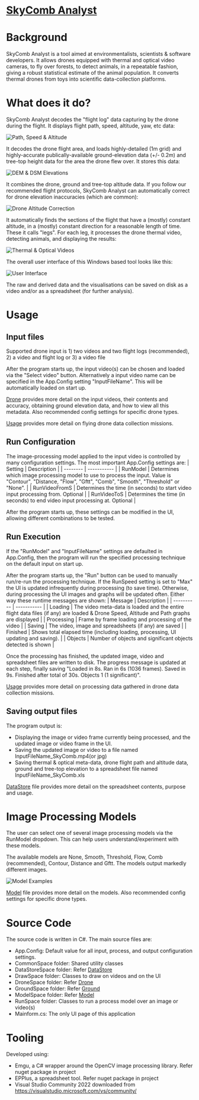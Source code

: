 # [SkyComb Analyst](https://github.com/PhilipQuirke/SkyCombAnalystHelp/) 

# Background
SkyComb Analyst is a tool aimed at environmentalists, scientists & software developers. 
It allows drones equipped with thermal and optical video cameras, to fly over forests, 
to detect animals, in a repeatable fashion, giving a robust statistical estimate of the animal population. 
It converts thermal drones from toys into scientific data-collection platforms. 


# What does it do?
SkyComb Analyst decodes the "flight log" data capturing by the drone during the flight. 
It displays flight path, speed, altitude, yaw, etc data:  

![Path, Speed & Altitude](./Static/Overview1.png?raw=true "Path, Speed & Altitude")

It decodes the drone flight area, and loads highly-detailed (1m grid) and 
highly-accurate publically-available ground-elevation data (+/- 0.2m) and 
tree-top height data for the area the drone flew over. It stores this data:

![DEM & DSM Elevations](./Static/Overview2.png?raw=true "DEM & DSM Elevations")

It combines the drone, ground and tree-top altitude data. If you follow our recommended flight protocols, 
SkyComb Analyst can automatically correct for drone elevation inaccuracies (which are common):

![Drone Altitude Correction](./Static/OnGroundAtExamples.png?raw=true "Drone Altitude Correction")

It automatically finds the sections of the flight that have a (mostly) constant altitude, in a (mostly) constant direction 
for a reasonable length of time. These it calls "legs". For each leg, it processes the drone thermal video, 
detecting animals, and displaying the results:

![Thermal & Optical Videos](./Static/Overview3.png?raw=true "Thermal & Optical Videos")

The overall user interface of this Windows based tool looks like this:

![User Interface](./Static/UIExample.png?raw=true "User Interface")

The raw and derived data and the visualisations can be saved on disk as a video and/or as a spreadsheet (for further analysis).



# Usage

## Input files
Supported drone input is 1) two videos and two flight logs (recommended), 2) a video and flight log or 3) a video file 

After the program starts up, the input video(s) can be chosen and loaded via the "Select video" button.
Alternatively a input video name can be specified in the App.Config setting "InputFileName".
This will be automatically loaded on start up.

[Drone](./Drone.md) provides more detail on the input videos, 
their contents and accuracy, obtaining ground elevation data, and how to view all this metadata. 
Also recommended config settings for specific drone types.

[Usage](./Usage.md) provides more detail on flying drone data collection missions.  

## Run Configuration
The image-processing model applied to the input video is controlled by many configuration settings. 
The most important App.Config settings are:
| Setting  | Description |
| -------- | ----------- |
| RunModel | Determines which image processing model to use to process the input. Value is "Contour", "Distance, "Flow", "Gftt", "Comb", "Smooth", "Threshold" or "None".  |
| RunVideoFromS | Determines the time (in seconds) to start video input processing from. Optional |
| RunVideoToS | Determines the time (in seconds) to end video input processing at. Optional |

After the program starts up, these settings can be modified in the UI, allowing different combinations to be tested.

## Run Execution
If the "RunModel" and "InputFileName" settings are defaulted in App.Config, 
then the program will run the specified processing technique on the default input on start up.

After the program starts up, the "Run" button can be used to manually run/re-run the processing technique.
If the RunSpeed setting is set to "Max" the UI is updated infrequently during processing (to save time).
Otherwise, during processing the UI images and graphs will be updated often.
Either way these runtime messages are shown:
| Message    | Description |
| ---------- | ----------- |
| Loading    | The video meta-data is loaded and the entire flight data files (if any) are loaded & Drone Speed, Altitude and Path graphs are displayed |
| Processing | Frame by frame loading and processing of the video |
| Saving     | The video, image and spreadsheets (if any) are saved |
| Finished   | Shows total elapsed time (including loading, processing, UI updating and saving). |
| Objects    | Number of objects and significant objects detected is shown |

Once the processing has finished, the updated image, video and spreadsheet files are written to disk. 
The progress message is updated at each step, finally saving "Loaded in 8s. Ran in 6s (1036 frames). 
Saved in 9s. Finished after total of 30s. Objects 1 (1 significant)".

[Usage](./Usage.md) provides more detail on processing data gathered in drone data collection missions.  

## Saving output files
The program output is:
- Displaying the image or video frame currently being processed, and the updated image or video frame in the UI.
- Saving the updated image or video to a file named InputFileName_SkyComb.mp4(or jpg)
- Saving thermal & optical meta-data, drone flight path and altitude data, ground and tree-top elevation to a spreadsheet file named InputFileName_SkyComb.xls

[DataStore](./DataStore.md) file provides more detail on the spreadsheet contents, purpose and usage.

# Image Processing Models
The user can select one of several image processing models via the RunModel dropdown. 
This can help users understand/experiment with these models.

The available models are None, Smooth, Threshold, Flow, Comb (recommended), Contour, Distance and Gftt.
The models output markedly different images. 

![Model Examples](./Static/ModelExamples.png?raw=true "Model Examples")

[Model](./Model.md) file provides more detail on the models. 
Also recommended config settings for specific drone types.


# Source Code
The source code is written in C#. The main source files are:
- App.Config: Default value for all input, process, and output configuration settings.
- CommonSpace folder: Shared utility classes
- DataStoreSpace folder: Refer [DataStore](./DataStore.md)
- DrawSpace folder: Classes to draw on videos and on the UI
- DroneSpace folder: Refer [Drone](./Drone.md)
- GroundSpace folder: Refer [Ground](./Ground.md)
- ModelSpace folder: Refer [Model](./Model.md) 
- RunSpace folder: Classes to run a process model over an image or video(s)
- Mainform.cs: The only UI page of this application


# Tooling 
Developed using:
- Emgu, a C# wrapper around the OpenCV image processing library. Refer nuget package in project
- EPPlus, a spreadsheet tool. Refer nuget package in project
- Visual Studio Community 2022 downloaded from https://visualstudio.microsoft.com/vs/community/
